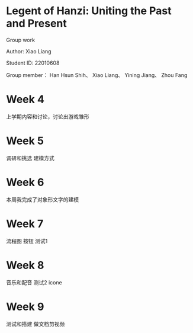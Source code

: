 # Legent of Hanzi: Uniting the Past and Present

 Group work
 
 Author: Xiao Liang

 Student ID: 22010608
 
 Group member：
 Han Hsun Shih、 
 Xiao Liang、 
 Yining Jiang、 
 Zhou Fang
 
 
# Week 4
上学期内容和讨论，讨论出游戏雏形

# Week 5
调研和挑选 建模方式

# Week 6 
本周我完成了对象形文字的建模

# Week 7
流程图
按钮
测试1

# Week 8
音乐和配音
测试2
icone

# Week 9
测试和搭建
做文档剪视频




 
